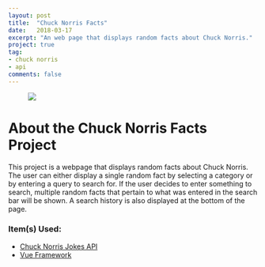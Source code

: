 ```yaml
---
layout: post
title:  "Chuck Norris Facts"
date:   2018-03-17
excerpt: "An web page that displays random facts about Chuck Norris."
project: true
tag:
- chuck norris
- api
comments: false
---
```


<figure>
    <a href="https://farm5.staticflickr.com/4831/31855028328_feb5edc6b7_b.jpg"><img src="https://farm5.staticflickr.com/4831/31855028328_feb5edc6b7_b.jpg"></a>   
</figure>

# About the Chuck Norris Facts Project

This project is a webpage that displays random facts about Chuck Norris. The user can either display a single random fact by selecting a category or by entering a query to search for. If the user decides to enter something to search, multiple random facts that pertain to what was entered in the search bar will be shown. A search history is also displayed at the bottom of the page.

### __Item(s) Used:__
* [Chuck Norris Jokes API](https://api.chucknorris.io)
* [Vue Framework](https://vuejs.org/v2/guide/)

